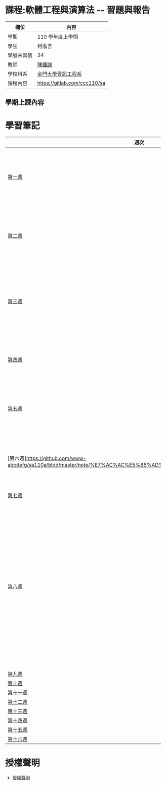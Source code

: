 # 課程:軟體工程與演算法 -- 習題與報告

欄位 | 內容
-----|--------
學期 | 110 學年度上學期
學生 |  柯泓吉
學號末兩碼 | 34
教師 | [陳鍾誠](https://www.nqu.edu.tw/educsie/index.php?act=blog&code=list&ids=4)
學校科系 | [金門大學資訊工程系](https://www.nqu.edu.tw/educsie/index.php)
課程內容 | https://gitlab.com/ccc110/sa

## 學期上課內容
# 學習筆記
週次 | 日期 | 內容
---- | ---- | ----
[第一週](https://github.com/www-abcdefg/sa110a/blob/master/note/%E7%AC%AC%E4%B8%80%E9%80%B1%E7%AD%86%E8%A8%98.md) | 20210225 | 軟體工程<br>  演算法<br>  作業系統<br>  Big-O<br>  瀑布模型<br>  設置SSH-key<br>  參考資料 <br>
[第二週](https://github.com/www-abcdefg/sa110a/blob/master/note/%E7%AC%AC%E4%BA%8C%E9%80%B1%E7%AD%86%E8%A8%98.md) | 20210304 | 紅黑樹<br> 巴斯卡三角形<br> 費氏數列<br> Float和Double<br> TDD & BDD<br> 參考資料<br>
[第三週](https://github.com/www-abcdefg/sa110a/blob/master/note/%E7%AC%AC%E4%B8%89%E9%80%B1%E7%AD%86%E8%A8%98.md) | 20210311 | 正規軍 (瀑布模式)<br> 特種部隊 (螺旋模式)<br>  git flow<br> github flow操作步驟<br>  git branch<br> 專案同步<br> 參考資料<br>
[第四週](https://github.com/www-abcdefg/sa110a/blob/master/note/%E7%AC%AC%E5%9B%9B%E9%80%B1%E7%AD%86%E8%A8%98.md) | 20210318 | pull request步驟<br> 發佈到deno<br> git tag<br> 參考資料<br> 
[第五週](https://github.com/www-abcdefg/sa110a/blob/master/note/%E7%AC%AC%E4%BA%94%E9%80%B1%E7%AD%86%E8%A8%98.md) | 20210326 | 亂數 <br> 雜湊<br>  雜湊值必須符合兩個主要條件<br>  區塊鏈<br>  參考資料<br> 
[第六週]https://github.com/www-abcdefg/sa110a/blob/master/note/%E7%AC%AC%E5%85%AD%E9%80%B1%E7%AD%86%E8%A8%98.md) | 20210401 | 偽隨機性<br> 蒙地卡羅法<br> 馬可夫鏈 (Markov chain)<br> 數學架構<br>參考資料<br>
[第七週](https://github.com/www-abcdefg/sa110a/blob/master/note/%E7%AC%AC%E4%B8%83%E5%91%A8%E7%AD%86%E8%A8%98.md) | 20210415 | 軟體專案<br>系統分析<br>
[第八週](https://github.com/www-abcdefg/sa110a/blob/master/note/%E7%AC%AC%E5%85%AB%E9%80%B1%E7%AD%86%E8%A8%98.md) | 20210415 | 學習電腦運作原理依序課程<br> CMOS<br> CMOS與BIOS的關係<br> 人腦設計IC的過程<br> 軟硬體協同設計<br> FGPA<br> IC為下列三列<br> Quine-McCluskey (QM) Method<br> Heuristic Espresso Method<br> Physical Design Automation<br> 參考資料<br>
[第九週](https://github.com/www-abcdefg/sa110a/blob/master/note/%E7%AC%AC%E4%B9%9D%E9%80%B1%E7%AD%86%E8%A8%98.md) | 20210422 | 
[第十週]() | 20210429 | 
[第十一週]() | 20210506 | 
[第十二週]() | 20210513 | 
[第十三週]() | 20210520 | 
[第十四週]() | 20210527 | 
[第十五週]() | 20210605 | 
[第十六週]() | 20210610 | 

# 授權聲明
* [授權聲明](https://github.com/www-abcdefg/ai109b/blob/main/LICENSE.md)
